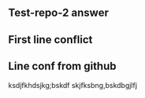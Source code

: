 ## Test-repo-2 answer
## First line conflict
## Line conf from github
ksdjfkhdsjkg;bskdf
skjfksbng,bskdbgjlfj
